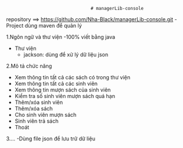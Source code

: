                                     # managerLib-console

repository ==> https://github.com/Nha-Black/managerLib-console.git
-Project dùng maven để quản lý

1.Ngôn ngữ và thư viện
-100% viết bằng java
- Thư viện
  + jackson: dùng để xử lý dữ liệu json

2.Mô tả chức năng
- Xem thông tin tất cả các sách có trong thư viện
- Xem thông tin tất cả các sinh viên
- Xem thông tin mượn sách của sinh viên
- Kiểm tra số sinh viên mượn sách quá hạn
- Thêm/xóa sinh viên
- Thêm/xóa sách
- Cho sinh viên mượn sách
- Sinh viên trả sách
- Thoát

3....
-Dùng file json để lưu trữ dữ liệu

